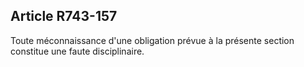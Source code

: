 Article R743-157
----
Toute méconnaissance d'une obligation prévue à la présente section constitue une
faute disciplinaire.
